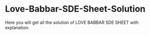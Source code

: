 # Love-Babbar-SDE-Sheet-Solution
Here you will get all the solution of LOVE BABBAR SDE SHEET with explanation.
